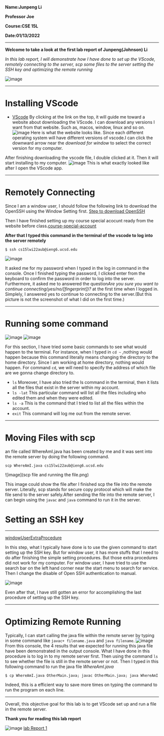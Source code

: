 **Name:Junpeng Li**
>
**Professor Joe**
>
**Course:CSE 15L**
>
**Date:01/13/2022**
___
>
**Welcome to take a look at the first lab report of Junpeng(Johnson) Li**
>
*In this lab report, I will demonstrate how I have done to set up the VScode, remotely connecting to the server,
scp some files to the server setting the SSH key and optimizing the remote running*
>
![image](https://t3.ftcdn.net/jpg/03/67/35/72/360_F_367357209_BG07SVnnB4HSHSaMiHajfZhrZZAE859A.jpg)
>
___
# Installing VScode
* [VScode](https://code.visualstudio.com/)
By clicking at the link on the top, it will guide me toward a website about downloading the VScode. I can download any versions I want from that website. Such as, macos, window, linux and so on.
![image](VScode.JPG)
Here is what the website looks like. Since each different operating system will have different versions of vscode.I can click the downward arrow near the *download for window* to select the correct version for my computer.
>
After finishing downloading the vscode file, I double clicked at it. Then it will start installing to my computer.
![image](demo.JPG)
This is what exactly looked like after I open the VScode app.
___
# Remotely Connecting
Since I am a window user, I should follow the following link to download the OpenSSH using the Window Setting first.
[Step to download OpenSSH](https://docs.microsoft.com/en-us/windows-server/administration/openssh/openssh_install_firstuse)
>
Then I have finished setting up my course special acocunt ready from the website before class.[course-special-account](https://sdacs.ucsd.edu/~icc/index.php)
>
**After that I typed this command in the terminal of the vscode to log into the server remotely**
```
$ ssh cs15lwi22aub@ieng6.ucsd.edu
```
![image](ssh.JPG)
>
It asked me for my password when I typed in the log in command in the console. Once I finished typing the password, I clicked enter from the keyboard to confirm the password in order to log into the server. Furthermore, it asked me to answered the question*Are you sure you want to continue connecting(yes/no/[fingerprint])?* at the first time when I logged in. Simplely, I answered yes to continue to connecting to the server.(But this picture is not the screenshot of what I did on the first time.)
___
# Running some command
![image](d1.JPG)
![image](d2.JPG)
>
For this section, I have tried some basic commands to see what would happen to the terminal. For instance, when I typed in `cd ~`
,nothing would happen because this command literally means changing the directory to the home directory. Since I am working at home directory, nothing would happen. For command `cd`, we will need to specify the address of which file are we gonna change directory to.
* `ls` Moreover, I have also tried the ls command in the terminal, then it lists all the files that exist in the server within my account.
* `ls -lat` This particular command will list all the files including who edited them and when they were edited.
* `ls -a` This is the command that I tried to list all the files within the account.
* `exit` This command will log me out from the remote server.
___
# Moving Files with scp
an file called WhereAmI.java has been created by me and it was sent into the remote server by doing the following command.
```
scp WhereAmI.java cs15lwi22aub@ieng6.ucsd.edu
```
![image](scp file and running the file.png)
>
This image could show the file after I finished scp the file into the remote server. Literally, scp stands for secure copy protocol which will make the file send to the 
server safely.After sending the file into the remote server, I can begin using the `javac` and `java` command to run it in the server.
>
# Setting an SSH key
___
[windowUserExtraProcedure](https://docs.microsoft.com/en-us/windows-server/administration/openssh/openssh_keymanagement#user-key-generation)
>
In this step, what I typically have done is to use the given command to start setting up the SSH key. But for window user, it has more stuffs that I need to do after finishing the simple setting procedures. But those extra procedures did not work for my computer. For window user, I have tried to use the search bar on the left hand corner near the start menu to search for service. Then I change the disable of Open SSH authentication to manual. 
>
![image](unnamed.png)
>
Even after that, I have still gotten an error for accomplishing the last procedure of setting up the SSH key.
___
# Optimizing Remote Running
Typically, I can start calling the java file within the remote server by typing in some command like `javac+ filename.java` and `java filename`.
![image](concole.JPG)
From this console, the 4 results that we expected for running this java file have been demonstrated in the output console. What I have done in this procedure is to log in to
my remote server first. Then using the command `ls` to see whether the file is still in the remote server or not. Then I typed in this following command to run the java file *WhereAmI.java*
```
$ cp WhereAmI.java OtherMain.java; javac OtherMain.java; java WhereAmI
```
Indeed, this is a efficient way to save more times on typing the command to run the program on each line.
___
Overall, this objective goal for this lab is to get VScode set up and run a file in the remote server.
>
**Thank you for reading this lab report**
>
![image](https://cdn.shopify.com/s/files/1/2456/1185/products/12673940m_2b09ed7bdeadb6ca74ddb4be22e919b5a7020e38_473x473.jpg?v=1621251490)
[lab Report 1](https://johnsonli010801.github.io/cse15l-lab-reports/lab-report-1-week-2.html)
